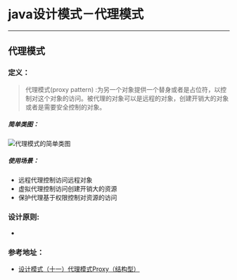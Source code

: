 # java设计模式－代理模式

---

## 代理模式

### 定义：

> 代理模式(proxy pattern) :为另一个对象提供一个替身或者是占位符，以控制对这个对象的访问。被代理的对象可以是远程的对象，创建开销大的对象或者是需要安全控制的对象。

##### 简单类图：
> 
![代理模式的简单类图](http://img.my.csdn.net/uploads/201205/08/1336453143_5004.png)

##### 使用场景：
>
- 远程代理控制访问远程对象
- 虚拟代理控制访问创建开销大的资源
- 保护代理基于权限控制对资源的访问



### 设计原则:

- 
  

### 参考地址：

- [设计模式（十一）代理模式Proxy（结构型）](http://blog.csdn.net/hguisu/article/details/7542143)